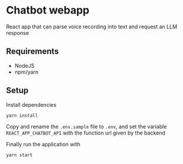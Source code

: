 # Chatbot webapp

React app that can parse voice recording into text and request an LLM response

## Requirements

- NodeJS
- npm/yarn

## Setup

Install dependencies
```bash
yarn install
```

Copy and rename the `.env.sample` file to `.env`, and set the variable `REACT_APP_CHATBOT_API`
with the function url given by the backend

Finally run the application with
```bash
yarn start
```
